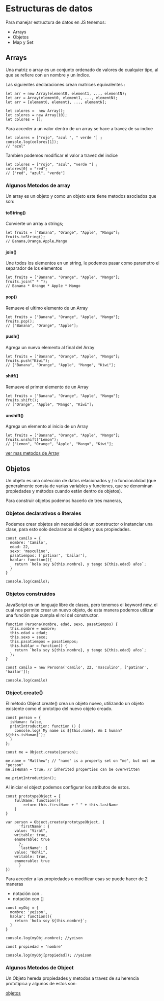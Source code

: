 # Estructuras de datos

Para manejar estructura de datos en JS tenemos:
* Arrays
* Objetos
* Map y Set

## Arrays
Una  matriz o array es un conjunto ordenado de valores de cualquier tipo, al que se refiere con un nombre y un índice. 

Las siguientes declaraciones crean matrices equivalentes :
```
let arr = new Array(element0, element1, ..., elementN);
let arr = Array(element0, element1, ..., elementN);
let arr = [element0, element1, ..., elementN];

let colores =  new Array(); 
let colores = new Array(10); 
let colores = [];
```

Para acceder a un valor dentro de un array se hace a travez de su indice
```
let colores = ["rojo", "azul ", " verde "] ; 
console.log(colores[1]); 
// "azul"
```

Tambien podemos modificar el valor a travez del indice
```
let colores = ["rojo", "azul", "verde "] ; 
colores[0] = "red";
// ["red", "azul", "verde"]
```

### Algunos Metodos de array
Un array es un objeto y como un objeto este tiene metodos asociados que son:

#### toString()
Convierte un array a strings;
```
let fruits = ["Banana", "Orange", "Apple", "Mango"];
fruits.toString();
// Banana,Orange,Apple,Mango
```

#### join()
Une todos los elementos en un string, le podemos pasar como parametro el separador de los elementos
```
let fruits = ["Banana", "Orange", "Apple", "Mango"];
fruits.join(" * ");
// Banana * Orange * Apple * Mango
```

#### pop()
Remueve el ultimo elemento de un Array
```
let fruits = ["Banana", "Orange", "Apple", "Mango"];
fruits.pop();
// ["Banana", "Orange", "Apple"];
```

#### push()
Agrega un nuevo elemento al final del Array
```
let fruits = ["Banana", "Orange", "Apple", "Mango"];
fruits.push("Kiwi"); 
// ["Banana", "Orange", "Apple", "Mango", "Kiwi"];
```

#### shitf()
Remueve el primer elemento de un Array
```
let fruits = ["Banana", "Orange", "Apple", "Mango"];
fruits.shift();  
// ["Orange", "Apple", "Mango", "Kiwi"];
```

#### unshift()
Agrega un elemento al inicio de un Array
```
let fruits = ["Banana", "Orange", "Apple", "Mango"];
fruits.unshift("Lemon");  
// ["Lemon", "Orange", "Apple", "Mango", "Kiwi"];
```

[ver mas metodos de Array](https://developer.mozilla.org/es/docs/Web/JavaScript/Referencia/Objetos_globales/Array)


## Objetos
Un objeto es una colección de datos relacionados y / o funcionalidad (que generalmente consta de varias variables y funciones, que se denominan propiedades y métodos cuando están dentro de objetos).

Para construir objetos podemos hacerlo de tres maneras,

### Objetos declarativos o literales 
Podemos crear objetos sin necesidad de un constructor o instanciar una clase, para esto solo declaramos el objeto y sus propiedades.

```
const camilo = {
  nombre: 'Camilo',
  edad: 22,
  sexo: 'masculino',
  pasatiempos: ['patinar', 'bailar'],
  hablar: function(){
    return `hola soy ${this.nombre}, y tengo ${this.edad} años`;
  }
}

console.log(camilo);
```
### Objetos construidos
JavaScript es un lenguaje libre de clases, pero tenemos el keyword new, el cual nos permite crear un nuevo objeto, de esta manera podemos utilizar una función que cumpla el rol del constructor.
```
function Persona(nombre, edad, sexo, pasatiempos) {
  this.nombre = nombre;
  this.edad = edad;
  this.sexo = sexo;
  this.pasatiempos = pasatiempos;
  this.hablar = function() {
    return `hola soy ${this.nombre}, y tengo ${this.edad} años`;
  };
}

const camilo = new Persona('camilo', 22, 'masculino', ['patinar', 'bailar']);

console.log(camilo)
```

### Object.create()
El método Object.create() crea un objeto nuevo, utilizando un objeto existente como el prototipo del nuevo objeto creado.
```
const person = {
  isHuman: false,
  printIntroduction: function () {
    console.log(`My name is ${this.name}. Am I human? ${this.isHuman}`);
  }
};

const me = Object.create(person);

me.name = "Matthew"; // "name" is a property set on "me", but not on "person"
me.isHuman = true; // inherited properties can be overwritten

me.printIntroduction();
```

Al iniciar el object podemos configurar los atributos de estos.
```
const prototypeObject = {
	fullName: function(){
		return this.firstName + " " + this.lastName		
	}
}

var person = Object.create(prototypeObject, {
      'firstName': {
	value: "Virat", 
	writable: true, 
	enumerable: true
      },
      'lastName': {
	value: "Kohli",
	writable: true,
	enumerable: true
      }
})
```

Para acceder a las propiedades o modificar esas se puede hacer de 2 maneras
* notación con .
* notación con []
```
const myObj = {
  nombre: 'yeison',
  hablar: function(){
    return `hola soy ${this.nombre}`;
  }
}

console.log(myObj.nombre); //yeison

const propiedad = 'nombre'

console.log(myObj[propiedad]); //yeison
```

### Algunos Metodos de Object
Un Objeto hereda propiedades y metodos a travez de su herencia prototipica y algunos de estos son:

[objetos](https://developer.mozilla.org/es/docs/Web/JavaScript/Referencia/Objetos_globales/Object)